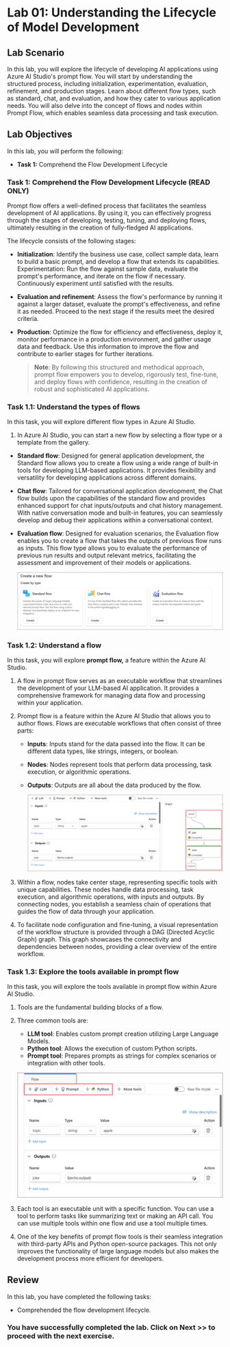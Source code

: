 # Lab 01: Understanding the Lifecycle of Model Development

## Lab Scenario
In this lab, you will explore the lifecycle of developing AI applications using Azure AI Studio's prompt flow. You will start by understanding the structured process, including initialization, experimentation, evaluation, refinement, and production stages. Learn about different flow types, such as standard, chat, and evaluation, and how they cater to various application needs. You will also delve into the concept of flows and nodes within Prompt Flow, which enables seamless data processing and task execution.

## Lab Objectives

In this lab, you will perform the following:

- **Task 1:** Comprehend the Flow Development Lifecycle
  
### Task 1: Comprehend the Flow Development Lifecycle (READ ONLY)

Prompt flow offers a well-defined process that facilitates the seamless development of AI applications. By using it, you can effectively progress through the stages of developing, testing, tuning, and deploying flows, ultimately resulting in the creation of fully-fledged AI applications.

The lifecycle consists of the following stages:

- **Initialization**: Identify the business use case, collect sample data, learn to build a basic prompt, and develop a flow that extends its capabilities.
Experimentation: Run the flow against sample data, evaluate the prompt's performance, and iterate on the flow if necessary. Continuously experiment until satisfied with the results.
- **Evaluation and refinement**: Assess the flow's performance by running it against a larger dataset, evaluate the prompt's effectiveness, and refine it as needed. Proceed to the next stage if the results meet the desired criteria.
- **Production**: Optimize the flow for efficiency and effectiveness, deploy it, monitor performance in a production environment, and gather usage data and feedback. Use this information to improve the flow and contribute to earlier stages for further iterations.

  >**Note**: By following this structured and methodical approach, prompt flow empowers you to develop, rigorously test, fine-tune, and deploy flows with confidence, resulting in the creation of robust and sophisticated AI applications.

### Task 1.1: Understand the types of flows

In this task, you will explore different flow types in Azure AI Studio.

1. In Azure AI Studio, you can start a new flow by selecting a flow type or a template from the gallery.

- **Standard flow**: Designed for general application development, the Standard flow allows you to create a flow using a wide range of built-in tools for developing LLM-based applications. It provides flexibility and versatility for developing applications across different domains.
- **Chat flow**: Tailored for conversational application development, the Chat flow builds upon the capabilities of the standard flow and provides enhanced support for chat inputs/outputs and chat history management. With native conversation mode and built-in features, you can seamlessly develop and debug their applications within a conversational context.
- **Evaluation flow**: Designed for evaluation scenarios, the Evaluation flow enables you to create a flow that takes the outputs of previous flow runs as inputs. This flow type allows you to evaluate the performance of previous run results and output relevant metrics, facilitating the assessment and improvement of their models or applications.

  ![](./media/image-48.png)

### Task 1.2: Understand a flow
In this task, you will explore **prompt flow,** a feature within the Azure AI Studio.

1. A flow in prompt flow serves as an executable workflow that streamlines the development of your LLM-based AI application. It provides a comprehensive framework for managing data flow and processing within your application.

1. Prompt flow is a feature within the Azure AI Studio that allows you to author flows. Flows are executable workflows that often consist of three parts:

    - **Inputs**: Inputs stand for the data passed into the flow. It can be different data types, like strings, integers, or boolean.
    - **Nodes**: Nodes represent tools that perform data processing, task execution, or algorithmic operations.
    - **Outputs**: Outputs are all about the data produced by the flow.

      ![](./media/image-49.png)
      
1. Within a flow, nodes take center stage, representing specific tools with unique capabilities. These nodes handle data processing, task execution, and algorithmic operations, with inputs and outputs. By connecting nodes, you establish a seamless chain of operations that guides the flow of data through your application.

1. To facilitate node configuration and fine-tuning, a visual representation of the workflow structure is provided through a DAG (Directed Acyclic Graph) graph. This graph showcases the connectivity and dependencies between nodes, providing a clear overview of the entire workflow.

### Task 1.3: Explore the tools available in prompt flow

In this task, you will explore the tools available in prompt flow within Azure AI Studio.

1. Tools are the fundamental building blocks of a flow.

1. Three common tools are:

    - **LLM tool**: Enables custom prompt creation utilizing Large Language Models.
    - **Python tool**: Allows the execution of custom Python scripts.
    - **Prompt tool**: Prepares prompts as strings for complex scenarios or integration with other tools.

    ![](./media/image-50.png)
   
1. Each tool is an executable unit with a specific function. You can use a tool to perform tasks like summarizing text or making an API call. You can use multiple tools within one flow and use a tool multiple times.

1. One of the key benefits of prompt flow tools is their seamless integration with third-party APIs and Python open-source packages. This not only improves the functionality of large language models but also makes the development process more efficient for developers.
   
## Review
In this lab, you have completed the following tasks:
- Comprehended the flow development lifecycle.

### You have successfully completed the lab. Click on **Next >>** to proceed with the next exercise.
